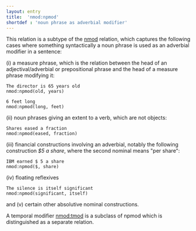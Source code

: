 ```yaml
---
layout: entry
title:  'nmod:npmod'
shortdef : 'noun phrase as adverbial modifier'
---
```


This relation is a subtype of the [nmod]() relation, which captures
the following cases where something syntactically a noun phrase is
used as an adverbial modifier in a sentence:


(i) a measure phrase, which is the relation between the head of an adjectival/adverbial or prepositional phrase and the head of a measure phrase modifying it:

~~~ sdparse
The director is 65 years old
nmod:npmod(old, years)
~~~

~~~ sdparse
6 feet long
nmod:npmod(long, feet)
~~~


(ii) noun phrases giving an extent to a verb, which are not objects:

~~~ sdparse
Shares eased a fraction
nmod:npmod(eased, fraction)
~~~


(iii) financial constructions involving an adverbial, notably the following construction *$5 a share*, where the second nominal means "per share":

~~~ sdparse
IBM earned $ 5 a share
nmod:npmod($, share)
~~~


(iv) floating reflexives

~~~ sdparse
The silence is itself significant
nmod:npmod(significant, itself)
~~~

and (v) certain other absolutive nominal constructions.

A temporal modifier [nmod:tmod]() is a subclass of npmod which is
distinguished as a separate relation.
